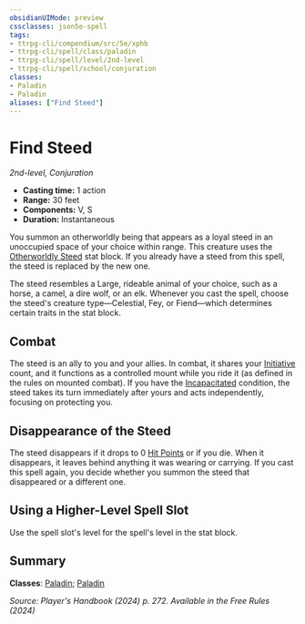```yaml
---
obsidianUIMode: preview
cssclasses: json5e-spell
tags:
- ttrpg-cli/compendium/src/5e/xphb
- ttrpg-cli/spell/class/paladin
- ttrpg-cli/spell/level/2nd-level
- ttrpg-cli/spell/school/conjuration
classes:
- Paladin
- Paladin
aliases: ["Find Steed"]
---
```

# Find Steed
*2nd-level, Conjuration*  

- **Casting time:** 1 action
- **Range:** 30 feet
- **Components:** V, S
- **Duration:** Instantaneous

You summon an otherworldly being that appears as a loyal steed in an unoccupied space of your choice within range. This creature uses the [Otherworldly Steed](3-Compendium/bestiary//otherworldly-steed-xphb.md) stat block. If you already have a steed from this spell, the steed is replaced by the new one.

The steed resembles a Large, rideable animal of your choice, such as a horse, a camel, a dire wolf, or an elk. Whenever you cast the spell, choose the steed's creature type—Celestial, Fey, or Fiend—which determines certain traits in the stat block.

## Combat

The steed is an ally to you and your allies. In combat, it shares your [Initiative](3-Compendium/rules/variant-rules/initiative-xphb.md) count, and it functions as a controlled mount while you ride it (as defined in the rules on mounted combat). If you have the [Incapacitated](3-Compendium/rules/conditions.md#Incapacitated) condition, the steed takes its turn immediately after yours and acts independently, focusing on protecting you.

## Disappearance of the Steed

The steed disappears if it drops to 0 [Hit Points](3-Compendium/rules/variant-rules/hit-points-xphb.md) or if you die. When it disappears, it leaves behind anything it was wearing or carrying. If you cast this spell again, you decide whether you summon the steed that disappeared or a different one.

## Using a Higher-Level Spell Slot

Use the spell slot's level for the spell's level in the stat block.

## Summary

**Classes**: [Paladin](list-spells-classes-paladin); [Paladin](list-spells-classes-paladin)

*Source: Player's Handbook (2024) p. 272. Available in the Free Rules (2024)*